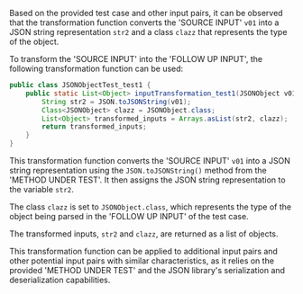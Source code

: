Based on the provided test case and other input pairs, it can be observed that the transformation function converts the 'SOURCE INPUT' `v01` into a JSON string representation `str2` and a class `clazz` that represents the type of the object.

To transform the 'SOURCE INPUT' into the 'FOLLOW UP INPUT', the following transformation function can be used:

```java
public class JSONObjectTest_test1 {
    public static List<Object> inputTransformation_test1(JSONObject v01)  {
        String str2 = JSON.toJSONString(v01);
        Class<JSONObject> clazz = JSONObject.class;
        List<Object> transformed_inputs = Arrays.asList(str2, clazz);
        return transformed_inputs;
    }
}
```

This transformation function converts the 'SOURCE INPUT' `v01` into a JSON string representation using the `JSON.toJSONString()` method from the 'METHOD UNDER TEST'. It then assigns the JSON string representation to the variable `str2`.

The class `clazz` is set to `JSONObject.class`, which represents the type of the object being parsed in the 'FOLLOW UP INPUT' of the test case.

The transformed inputs, `str2` and `clazz`, are returned as a list of objects.

This transformation function can be applied to additional input pairs and other potential input pairs with similar characteristics, as it relies on the provided 'METHOD UNDER TEST' and the JSON library's serialization and deserialization capabilities.